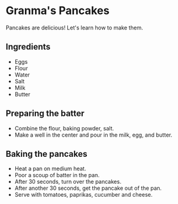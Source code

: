 # Granma's Pancakes

Pancakes are delicious! Let's learn how to make them.

## Ingredients

- Eggs
- Flour
- Water
- Salt
- Milk
- Butter

## Preparing the batter

- Combine the flour, baking powder, salt.
- Make a well in the center and pour in the milk, egg, and butter.

## Baking the pancakes

- Heat a pan on medium heat.
- Poor a scoup of batter in the pan.
- After 30 seconds, turn over the pancakes.
- After another 30 seconds, get the pancake out of the pan.
- Serve with tomatoes, paprikas, cucumber and cheese.
